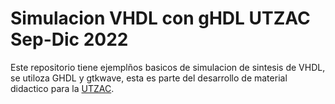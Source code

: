 # Simulacion VHDL con gHDL UTZAC Sep-Dic 2022

Este repositorio tiene ejemplños basicos de simulacion de sintesis de VHDL, se utiloza GHDL y gtkwave, esta es parte del desarrollo de material didactico para la [UTZAC](http://www.utzac.edu.mx/).